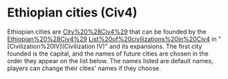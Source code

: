 # Ethiopian cities (Civ4)

Ethiopian cities are [City%20%28Civ4%29](cities) that can be founded by the [Ethiopian%20%28Civ4%29](Ethiopian) [List%20of%20civilizations%20in%20Civ4](civilization) in "[Civilization%20IV](Civilization IV)" and its expansions. The first city founded is the capital, and the names of future cities are chosen in the order they appear on the list below.
The names listed are default names; players can change their cities' names if they choose.